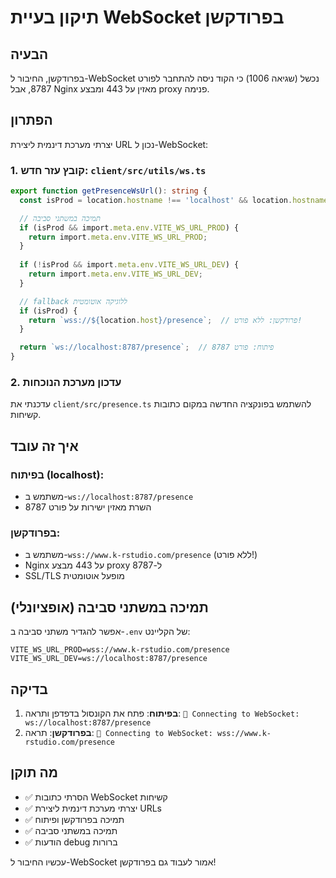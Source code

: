 # תיקון בעיית WebSocket בפרודקשן

## הבעיה
בפרודקשן, החיבור ל-WebSocket נכשל (שגיאה 1006) כי הקוד ניסה להתחבר לפורט 8787, אבל Nginx מאזין על 443 ומבצע proxy פנימה.

## הפתרון
יצרתי מערכת דינמית ליצירת URL נכון ל-WebSocket:

### 1. קובץ עזר חדש: `client/src/utils/ws.ts`
```typescript
export function getPresenceWsUrl(): string {
  const isProd = location.hostname !== 'localhost' && location.hostname !== '127.0.0.1';

  // תמיכה במשתני סביבה
  if (isProd && import.meta.env.VITE_WS_URL_PROD) {
    return import.meta.env.VITE_WS_URL_PROD;
  }
  
  if (!isProd && import.meta.env.VITE_WS_URL_DEV) {
    return import.meta.env.VITE_WS_URL_DEV;
  }

  // fallback ללוגיקה אוטומטית
  if (isProd) {
    return `wss://${location.host}/presence`;  // פרודקשן: ללא פורט!
  }

  return `ws://localhost:8787/presence`;  // פיתוח: פורט 8787
}
```

### 2. עדכון מערכת הנוכחות
עדכנתי את `client/src/presence.ts` להשתמש בפונקציה החדשה במקום כתובות קשיחות.

## איך זה עובד

### בפיתוח (localhost):
- משתמש ב-`ws://localhost:8787/presence`
- השרת מאזין ישירות על פורט 8787

### בפרודקשן:
- משתמש ב-`wss://www.k-rstudio.com/presence` (ללא פורט!)
- Nginx על 443 מבצע proxy ל-8787
- SSL/TLS מופעל אוטומטית

## תמיכה במשתני סביבה (אופציונלי)
אפשר להגדיר משתני סביבה ב-`.env` של הקליינט:
```env
VITE_WS_URL_PROD=wss://www.k-rstudio.com/presence
VITE_WS_URL_DEV=ws://localhost:8787/presence
```

## בדיקה
1. **בפיתוח**: פתח את הקונסול בדפדפן ותראה: `🔌 Connecting to WebSocket: ws://localhost:8787/presence`
2. **בפרודקשן**: תראה: `🔌 Connecting to WebSocket: wss://www.k-rstudio.com/presence`

## מה תוקן
- ✅ הסרתי כתובות WebSocket קשיחות
- ✅ יצרתי מערכת דינמית ליצירת URLs
- ✅ תמיכה בפרודקשן ופיתוח
- ✅ תמיכה במשתני סביבה
- ✅ הודעות debug ברורות

עכשיו החיבור ל-WebSocket אמור לעבוד גם בפרודקשן!
